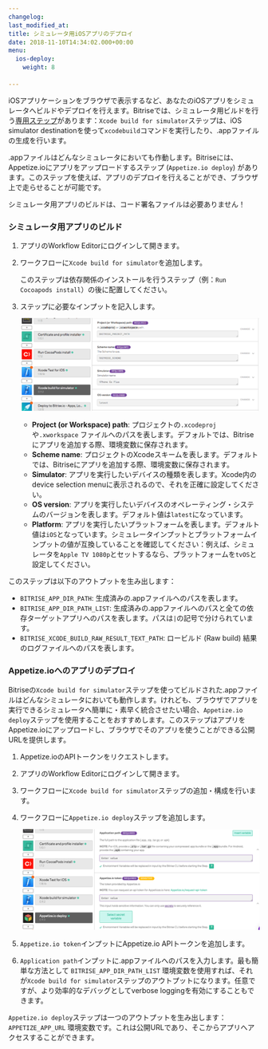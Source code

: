 ```yaml
---
changelog:
last_modified_at:
title: シミュレータ用iOSアプリのデプロイ
date: 2018-11-10T14:34:02.000+00:00
menu:
  ios-deploy:
    weight: 8

---
```

iOSアプリケーションをブラウザで表示するなど、あなたのiOSアプリをシミュレータへビルドやデプロイを行えます。Bitriseでは、シミュレータ用ビルドを行う[専用ステップ](https://www.bitrise.io/integrations/steps/xcode-build-for-simulator)があります：`Xcode build for simulator`ステップは、iOS simulator destinationを使って`xcodebuild`コマンドを実行したり、.appファイルの生成を行います。

.appファイルはどんなシミュレータにおいても作動します。Bitriseには、Appetize.ioにアプリをアップロードするステップ (`Appetize.io deploy`) があります。このステップを使えば、アプリのデプロイを行えることができ、ブラウザ上で走らせることが可能です。

シミュレータ用アプリのビルドは、コード署名ファイルは必要ありません！

### シミュレータ用アプリのビルド

1. アプリのWorkflow Editorにログインして開きます。
2. ワークフローに`Xcode build for simulator`を追加します。

   このステップは依存関係のインストールを行うステップ（例：`Run Cocoapods install`）の後に配置してください。
3. ステップに必要なインプットを記入します。

   ![](/img/build-for-simulator.png)
   * **Project (or Workspace) path**: プロジェクトの`.xcodeproj`や`.xworkspace` ファイルへのパスを表します。デフォルトでは、Bitriseにアプリを追加する際、環境変数に保存されます。
   * **Scheme name**: プロジェクトのXcodeスキームを表します。デフォルトでは、Bitriseにアプリを追加する際、環境変数に保存されます。
   * **Simulator**: アプリを実行したいデバイスの種類を表します。Xcode内のdevice selection menuに表示されるので、それを正確に設定してください。
   * **OS version**: アプリを実行したいデバイスのオペレーティング・システムのバージョンを表します。デフォルト値は`latest`になっています。
   * **Platform**: アプリを実行したいプラットフォームを表します。デフォルト値は`iOS`となっています。シミュレータインプットとプラットフォームインプットの値が互換していることを確認してください：例えば、シミュレータを`Apple TV 1080p`とセットするなら、プラットフォームを`tvOS`と設定してください。

このステップは以下のアウトプットを生み出します：

* `BITRISE_APP_DIR_PATH`: 生成済みの.appファイルへのパスを表します。
* `BITRISE_APP_DIR_PATH_LIST`: 生成済みの.appファイルへのパスと全ての依存ターゲットアプリへのパスを表します。パスは`|`の記号で分けられています。
* `BITRISE_XCODE_BUILD_RAW_RESULT_TEXT_PATH`: ロービルド (Raw build) 結果のログファイルへのパスを表します。

### Appetize.ioへのアプリのデプロイ

Bitriseの`Xcode build for simulator`ステップを使ってビルドされた.appファイルはどんなシミュレータにおいても動作します。けれども、ブラウザでアプリを実行できるシミュレータへ簡単に・素早く統合させたい場合、`Appetize.io deploy`ステップを使用することをおすすめします。このステップはアプリをAppetize.ioにアップロードし、ブラウザでそのアプリを使うことができる公開URLを提供します。

1. Appetize.ioのAPIトークンをリクエストします。
2. アプリのWorkflow Editorにログインして開きます。
3. ワークフローに`Xcode build for simulator`ステップの追加・構成を行います。
4. ワークフローに`Appetize.io deploy`ステップを追加します。

   ![](/img/appetize-deploy.png)
5. `Appetize.io token`インプットにAppetize.io APIトークンを追加します。
6. `Application path`インプットに.appファイルへのパスを入力します。最も簡単な方法として `BITRISE_APP_DIR_PATH_LIST` 環境変数を使用すれば、それが`Xcode build for simulator`ステップのアウトプットになります。任意ですが、より効率的なデバッグとしてverbose loggingを有効にすることもできます。

`Appetize.io deploy`ステップは一つのアウトプットを生み出します：`APPETIZE_APP_URL` 環境変数です。これは公開URLであり、そこからアプリへアクセスすることができます。